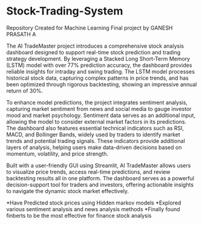 # Stock-Trading-System
Repository Created for Machine Learning Final project by GANESH PRASATH A


The AI TradeMaster  project introduces a comprehensive stock analysis dashboard designed to support real-time stock prediction and trading strategy development. By leveraging a Stacked Long Short-Term Memory (LSTM) model with over 77% prediction accuracy, the dashboard provides reliable insights for intraday and swing trading. The LSTM model processes historical stock data, capturing complex patterns in price trends, and has been optimized through rigorous backtesting, showing an impressive annual return of 30%.

  To enhance model predictions, the project integrates sentiment analysis, capturing market sentiment from news and social media to gauge investor mood and market psychology. Sentiment data serves as an additional input, allowing the model to consider external market factors in its predictions.
The dashboard also features essential technical indicators such as RSI, MACD, and Bollinger Bands, widely used by traders to identify market trends and potential trading signals. These indicators provide additional layers of analysis, helping users make data-driven decisions based on momentum, volatility, and price strength.

  Built with a user-friendly GUI using Streamlit, AI TradeMaster allows users to visualize price trends, access real-time predictions, and review backtesting results all in one platform. The dashboard serves as a powerful decision-support tool for traders and investors, offering actionable insights to navigate the dynamic stock market effectively.

  *Have Predicted stock prices using Hidden markov models 
  *Explored various sentiment analysis and news analysis methods
  *Finally found finberts to be the most effective for finance stock analysis
